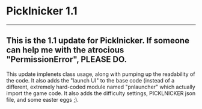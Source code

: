 # Picklnicker 1.1
---
This is the 1.1 update for Picklnicker. If someone can help me with the atrocious "PermissionError", PLEASE DO.
---

This update implenets class usage, along with pumping up the readability of the code. It also adds the "launch UI" to the base code (instead of a different,
extremely hard-coded module named "pnlauncher" which actually import the game code. It also adds the difficulty settings, PICKLNICKER json file, and
some easter eggs ;).

